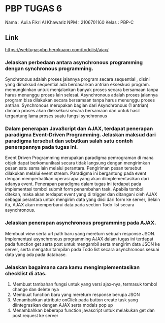 # PBP TUGAS 6
Nama  : Aulia Fikri Al Khawariz
NPM   : 2106701160
Kelas : PBP-C
## Link
https://webtugaspbp.herokuapp.com/todolist/ajax/
### Jelaskan perbedaan antara asynchronous programming dengan synchronous programming.
Synchronous adalah proses jalannya program secara sequential , disini yang dimaksud sequential ada berdasarkan antrian ekseskusi program. memungkinkan untuk menjalankan banyak proses secara bersamaan tanpa harus menunggu proses lain selesai.
Asynchronous adalah proses jalannya program bisa dilakukan secara bersamaan tanpa harus menunggu proses antrian. Synchronous merupakan bagian dari Asynchronous (1 antrian) dimana proses akan dieksekusi secara bersamaan dan untuk hasil tergantung lama proses suatu fungsi synchronous
### Dalam penerapan JavaScript dan AJAX, terdapat penerapan paradigma Event-Driven Programming. Jelaskan maksud dari paradigma tersebut dan sebutkan salah satu contoh penerapannya pada tugas ini.
Event Driven Programming merupakan paradigma pemrograman di mana objek dapat berkomunikasi secara tidak langsung dengan mengirimkan pesan satu sama lain melalui perantara. Pengiriman pesan tersebut dilakukan melalui event stream. Paradigma ini bergantung pada event dengan memperhatikan operasi apa yang akan diimplementasikan dari adanya event. Penerapan paradigma dalam tugas ini terdapat pada implementasi tombol submit form penambahan task. Apabila tombol ditekan, maka akan terdapat event yang di trigger dan ditangani oleh AJAX sebagai perantara untuk mengirim data yang diisi dari form ke server, Selain itu, AJAX akan memperbarui data pada section Todo list secara asynchronous.
### Jelaskan penerapan asynchronous programming pada AJAX.
Membuat view serta url path baru yang mereturn sebuah response JSON. Implementasi asynchronous programming AJAX dalam tugas ini terdapat pada function get serta post untuk mengambil serta mengirim data JSON ke server, serta mengatur tampilan pada Todo list secara asynchronous sesuai data yang ada pada database.
### Jelaskan bagaimana cara kamu mengimplementasikan checklist di atas.
1. Membuat tambahan fungsi untuk yang versi ajax-nya, termasuk tombol change dan delete nya
2. Membuat function baru yang mereturn response berupa JSON
3. Menambahkan attribute onClick pada button create task yang diintegrasikan dengan AJAX serta modals pop up
4. Menambahkan beberapa function javascript untuk melakukan get dan post request ke server
